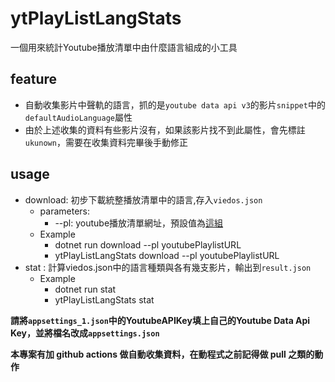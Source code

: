 # ytPlayListLangStats

一個用來統計Youtube播放清單中由什麼語言組成的小工具

## feature
- 自動收集影片中聲軌的語言，抓的是`youtube data api v3`的影片`snippet`中的`defaultAudioLanguage`屬性
- 由於上述收集的資料有些影片沒有，如果該影片找不到此屬性，會先標註`ukunown`，需要在收集資料完畢後手動修正
## usage
- download: 初步下載統整播放清單中的語言,存入`viedos.json`
  - parameters:
    - --pl: youtube播放清單網址，預設值為[這組](https://www.youtube.com/playlist?list=PLdx_s59BrvfXJXyoU5BHpUkZGmZL0g3Ip)
  - Example
    - dotnet run download --pl youtubePlaylistURL
    - ytPlayListLangStats download --pl youtubePlaylistURL
- stat : 計算viedos.json中的語言種類與各有幾支影片，輸出到`result.json`
  - Example
    - dotnet run stat 
    - ytPlayListLangStats stat

**請將`appsettings_1.json`中的YoutubeAPIKey填上自己的Youtube Data Api Key，並將檔名改成`appsettings.json`**

**本專案有加 github actions 做自動收集資料，在動程式之前記得做 pull 之類的動作**